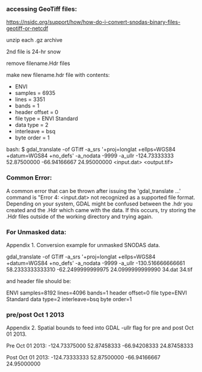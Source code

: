 ### accessing GeoTiff files:
https://nsidc.org/support/how/how-do-i-convert-snodas-binary-files-geotiff-or-netcdf

unzip each .gz archive

2nd file is 24-hr snow

remove filename.Hdr files

make new filename.hdr file with contents:
 - ENVI
 - samples = 6935
 - lines   = 3351
 - bands   = 1
 - header offset = 0
 - file type = ENVI Standard
 - data type = 2
 - interleave = bsq
 - byte order = 1

bash:
$ gdal_translate -of GTiff -a_srs '+proj=longlat +ellps=WGS84 +datum=WGS84 +no_defs' -a_nodata -9999 -a_ullr  -124.73333333 52.87500000 -66.94166667 24.95000000 <input.dat> <output.tif>

### Common Error:
A common error that can be thrown after issuing the 'gdal_translate ...' command is "Error 4: <input.dat> not recognized as a supported file format. Depending on your system, GDAL might be confused between the .hdr you created and the .Hdr which came with the data. If this occurs, try storing the .Hdr files outside of the working directory and trying again.

### For Unmasked data:
Appendix 1. Conversion example for unmasked SNODAS data.

gdal_translate -of GTiff -a_srs '+proj=longlat +ellps=WGS84 +datum=WGS84 +no_defs' -a_nodata -9999 -a_ullr -130.516666666661 58.2333333333310 -62.2499999999975 24.0999999999990 34.dat 34.tif

and header file should be:

ENVI
samples=8192
lines=4096
bands=1
header offset=0
file type=ENVI Standard
data type=2
interleave=bsq
byte order=1

### pre/post Oct 1 2013
Appendix 2. Spatial bounds to feed into GDAL -ullr flag for pre and post Oct 01 2013.

Pre Oct 01 2013: -124.73375000 52.87458333 -66.94208333 24.87458333

Post Oct 01 2013: -124.73333333 52.87500000 -66.94166667 24.95000000
